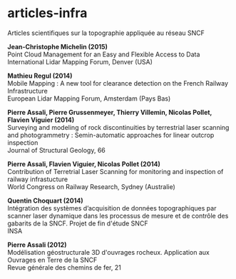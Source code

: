 # articles-infra
Articles scientifiques sur la topographie appliquée au réseau SNCF

**Jean-Christophe Michelin (2015)**
<br/> Point Cloud Management for an Easy and Flexible Access to Data
<br/> International Lidar Mapping Forum, Denver (USA)

**Mathieu Regul (2014)**
<br/> Mobile Mapping : A new tool for clearance detection on the French Railway Infrastructure
<br/> European Lidar Mapping Forum, Amsterdam (Pays Bas)

**Pierre Assali, Pierre Grussenmeyer, Thierry Villemin, Nicolas Pollet, Flavien Viguier (2014)**
<br/>Surveying and modeling of rock discontinuities by terrestrial laser scanning and photogrammetry : Semin-automatic approaches for linear outcrop inspection
<br/> Journal of Structural Geology, 66

**Pierre Assali, Flavien Viguier, Nicolas Pollet (2014)**
<br/> Contribution of Terretrial Laser Scanning for monitoring and inspection of railway infrastucture
<br/> World Congress on Railway Research, Sydney (Australie)

**Quentin Choquart (2014)**
<br/> Intégration des systèmes d’acquisition de données topographiques par scanner laser dynamique dans les processus de mesure et de contrôle des gabarits de la SNCF. Projet de fin d'étude SNCF
<br/> INSA

**Pierre Assali (2012)**
<br/> Modélisation géostructurale 3D d'ouvrages rocheux. Application aux Ouvrages en Terre de la SNCF
<br/> Revue générale des chemins de fer, 21
